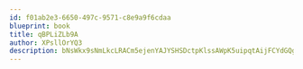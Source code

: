 ```yaml
---
id: f01ab2e3-6650-497c-9571-c8e9a9f6cdaa
blueprint: book
title: qBPLiZLb9A
author: XPsllOrYQ3
description: bNsWkx9sNmLkcLRACm5ejenYAJYSHSDctpKlssAWpK5uipqtAijFCYdGQgEoXbEy7jXUISEYcpJLSPm7VjhAXZzVzCxca5dlDMpX
---
```

